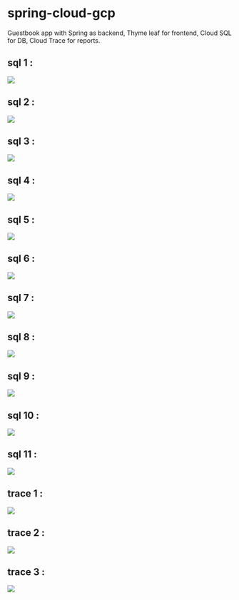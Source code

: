 # spring-cloud-gcp
Guestbook app with Spring as backend, Thyme leaf for frontend, Cloud SQL for DB, Cloud Trace for reports.

## sql 1 :
![](./img/sql_1.jpg)
## sql 2 :
![](./img/sql_2.jpg)
## sql 3 :
![](./img/sql_3.jpg)
## sql 4 :
![](./img/sql_4.jpg)
## sql 5 :
![](./img/sql_5.jpg)
## sql 6 :
![](./img/sql_6.jpg)
## sql 7 :
![](./img/sql_7.jpg)
## sql 8 :
![](./img/sql_8.jpg)
## sql 9 :
![](./img/sql_9.jpg)
## sql 10 :
![](./img/sql_10.jpg)
## sql 11 :
![](./img/sql_11.jpg)
## trace 1 :
![](./img/trace_1.jpg)
## trace 2 :
![](./img/trace_2.jpg)
## trace 3 :
![](./img/trace_3.jpg)

